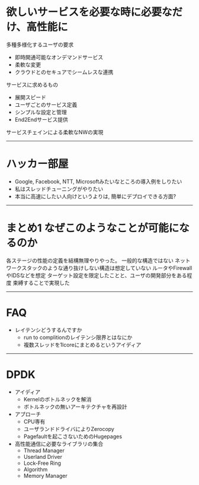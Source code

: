 
# 欲しいサービスを必要な時に必要なだけ、高性能に

多種多様化するユーザの要求
- 即時開通可能なオンデマンドサービス
- 柔軟な変更
- クラウドとのセキュアでシームレスな連携

サービスに求めるもの
- 展開スピード
- ユーザごとのサービス定義
- シンプルな設定と管理
- End2Endサービス提供

サービスチェインによる柔軟なNWの実現

----

# ハッカー部屋
- Google, Facebook, NTT, Microsoftみたいなところの導入例をしりたい
- 私はスレッドチューニングがやりたい
- 本当に高速にしたい人向けというよりは, 簡単にデプロイできる方面?

----

# まとめ1 なぜこのようなことが可能になるのか

各ステージの性能の定義を結構無理やりやった。
一般的な構造ではない
ネットワークスタックのような通り抜けしない構造は想定していない
ルータやFirewallやIDSなどを想定
ターゲット設定を限定したことと、ユーザの開発部分をある程度
束縛することで実現した

----

# FAQ

- レイテンシどうするんですか
	- run to complitionのレイテンシ限界とはなにか
	- 複数スレッドを1lcoreにまとめるというアイディア

----

# DPDK

- アイディア
	- Kernelのボトルネックを解消
	- ボトルネックの無いアーキテクチャを再設計
- アプローチ
	- CPU専有
	- ユーザランドドライバによりZerocopy
	- Pagefaultを起こさないためのHugepages
- 高性能通信に必要なライブラリの集合
	- Thread Manager
	- Userland Driver
	- Lock-Free Ring
	- Algorithm
	- Memory Manager

